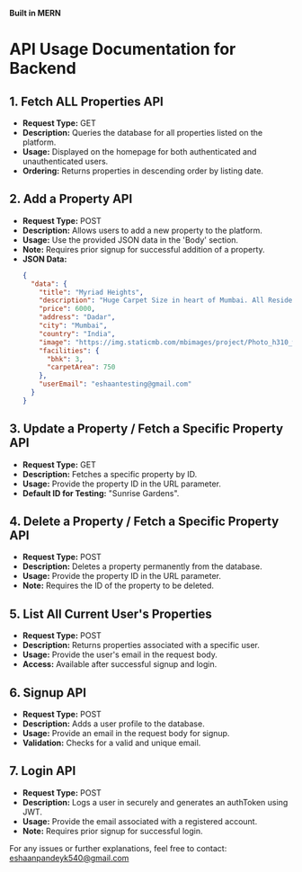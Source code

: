 
**Built in MERN**
# API Usage Documentation for Backend

## 1. Fetch ALL Properties API
- **Request Type:** GET
- **Description:** Queries the database for all properties listed on the platform.
- **Usage:** Displayed on the homepage for both authenticated and unauthenticated users.
- **Ordering:** Returns properties in descending order by listing date.

## 2. Add a Property API
- **Request Type:** POST
- **Description:** Allows users to add a new property to the platform.
- **Usage:** Use the provided JSON data in the 'Body' section.
- **Note:** Requires prior signup for successful addition of a property.
- **JSON Data:**
    ```json
    {
      "data": {
        "title": "Myriad Heights",
        "description": "Huge Carpet Size in heart of Mumbai. All Residents enjoy easy access to a beautiful parks and public transport.",
        "price": 6000,
        "address": "Dadar",
        "city": "Mumbai",
        "country": "India",
        "image": "https://img.staticmb.com/mbimages/project/Photo_h310_w462/2018/05/10/Project-Photo-11-JP-North-Estella-Mumbai-5115379_380_750_310_462.jpg",
        "facilities": {
          "bhk": 3,
          "carpetArea": 750
        },
        "userEmail": "eshaantesting@gmail.com"
      }
    }
    ```

## 3. Update a Property / Fetch a Specific Property API
- **Request Type:** GET
- **Description:** Fetches a specific property by ID.
- **Usage:** Provide the property ID in the URL parameter.
- **Default ID for Testing:** "Sunrise Gardens".

## 4. Delete a Property / Fetch a Specific Property API
- **Request Type:** POST
- **Description:** Deletes a property permanently from the database.
- **Usage:** Provide the property ID in the URL parameter.
- **Note:** Requires the ID of the property to be deleted.

## 5. List All Current User's Properties
- **Request Type:** POST
- **Description:** Returns properties associated with a specific user.
- **Usage:** Provide the user's email in the request body.
- **Access:** Available after successful signup and login.

## 6. Signup API
- **Request Type:** POST
- **Description:** Adds a user profile to the database.
- **Usage:** Provide an email in the request body for signup.
- **Validation:** Checks for a valid and unique email.

## 7. Login API
- **Request Type:** POST
- **Description:** Logs a user in securely and generates an authToken using JWT.
- **Usage:** Provide the email associated with a registered account.
- **Note:** Requires prior signup for successful login.

For any issues or further explanations, feel free to contact: eshaanpandeyk540@gmail.com
